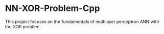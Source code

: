 # NN-XOR-Problem-Cpp
This project focuses on the fundamentals of multilayer perceptron ANN with the XOR problem.

